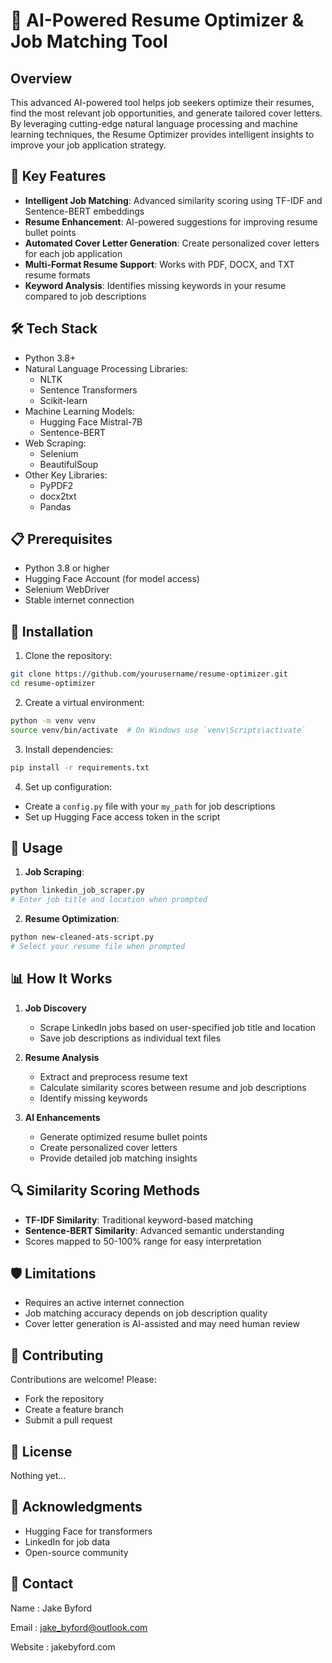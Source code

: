 # 🚀 AI-Powered Resume Optimizer & Job Matching Tool

## Overview

This advanced AI-powered tool helps job seekers optimize their resumes, find the most relevant job opportunities, and generate tailored cover letters. By leveraging cutting-edge natural language processing and machine learning techniques, the Resume Optimizer provides intelligent insights to improve your job application strategy.

## 🌟 Key Features

- **Intelligent Job Matching**: Advanced similarity scoring using TF-IDF and Sentence-BERT embeddings
- **Resume Enhancement**: AI-powered suggestions for improving resume bullet points
- **Automated Cover Letter Generation**: Create personalized cover letters for each job application
- **Multi-Format Resume Support**: Works with PDF, DOCX, and TXT resume formats
- **Keyword Analysis**: Identifies missing keywords in your resume compared to job descriptions

## 🛠 Tech Stack

- Python 3.8+
- Natural Language Processing Libraries:
  - NLTK
  - Sentence Transformers
  - Scikit-learn
- Machine Learning Models:
  - Hugging Face Mistral-7B
  - Sentence-BERT
- Web Scraping:
  - Selenium
  - BeautifulSoup
- Other Key Libraries:
  - PyPDF2
  - docx2txt
  - Pandas

## 📋 Prerequisites

- Python 3.8 or higher
- Hugging Face Account (for model access)
- Selenium WebDriver
- Stable internet connection

## 🔧 Installation

1. Clone the repository:
```bash
git clone https://github.com/yourusername/resume-optimizer.git
cd resume-optimizer
```

2. Create a virtual environment:
```bash
python -m venv venv
source venv/bin/activate  # On Windows use `venv\Scripts\activate`
```

3. Install dependencies:
```bash
pip install -r requirements.txt
```

4. Set up configuration:
- Create a `config.py` file with your `my_path` for job descriptions
- Set up Hugging Face access token in the script

## 🚀 Usage

1. **Job Scraping**:
```bash
python linkedin_job_scraper.py
# Enter job title and location when prompted
```

2. **Resume Optimization**:
```bash
python new-cleaned-ats-script.py
# Select your resume file when prompted
```

## 📊 How It Works

1. **Job Discovery**
   - Scrape LinkedIn jobs based on user-specified job title and location
   - Save job descriptions as individual text files

2. **Resume Analysis**
   - Extract and preprocess resume text
   - Calculate similarity scores between resume and job descriptions
   - Identify missing keywords

3. **AI Enhancements**
   - Generate optimized resume bullet points
   - Create personalized cover letters
   - Provide detailed job matching insights

## 🔍 Similarity Scoring Methods

- **TF-IDF Similarity**: Traditional keyword-based matching
- **Sentence-BERT Similarity**: Advanced semantic understanding
- Scores mapped to 50-100% range for easy interpretation

## 🛡 Limitations

- Requires an active internet connection
- Job matching accuracy depends on job description quality
- Cover letter generation is AI-assisted and may need human review

## 🤝 Contributing

Contributions are welcome! Please:
- Fork the repository
- Create a feature branch
- Submit a pull request

## 📄 License

Nothing yet...

## 🙌 Acknowledgments

- Hugging Face for transformers
- LinkedIn for job data
- Open-source community

## 📧 Contact

Name : Jake Byford

Email : jake_byford@outlook.com

Website : jakebyford.com

